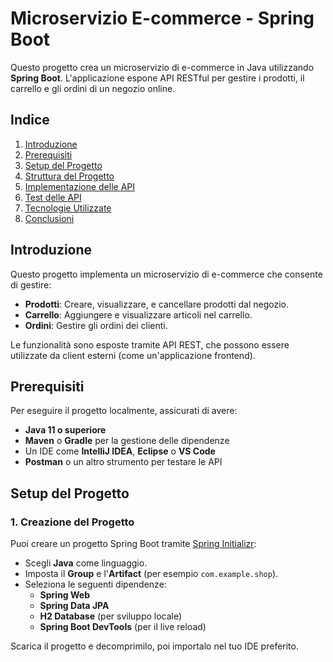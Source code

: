 # Microservizio E-commerce - Spring Boot

Questo progetto crea un microservizio di e-commerce in Java utilizzando **Spring Boot**. L'applicazione espone API RESTful per gestire i prodotti, il carrello e gli ordini di un negozio online.

## Indice

1. [Introduzione](#introduzione)
2. [Prerequisiti](#prerequisiti)
3. [Setup del Progetto](#setup-del-progetto)
4. [Struttura del Progetto](#struttura-del-progetto)
5. [Implementazione delle API](#implementazione-delle-api)
6. [Test delle API](#test-delle-api)
7. [Tecnologie Utilizzate](#tecnologie-utilizzate)
8. [Conclusioni](#conclusioni)

## Introduzione

Questo progetto implementa un microservizio di e-commerce che consente di gestire:

- **Prodotti**: Creare, visualizzare, e cancellare prodotti dal negozio.
- **Carrello**: Aggiungere e visualizzare articoli nel carrello.
- **Ordini**: Gestire gli ordini dei clienti.

Le funzionalità sono esposte tramite API REST, che possono essere utilizzate da client esterni (come un'applicazione frontend).

## Prerequisiti

Per eseguire il progetto localmente, assicurati di avere:

- **Java 11 o superiore**
- **Maven** o **Gradle** per la gestione delle dipendenze
- Un IDE come **IntelliJ IDEA**, **Eclipse** o **VS Code**
- **Postman** o un altro strumento per testare le API

## Setup del Progetto

### 1. Creazione del Progetto

Puoi creare un progetto Spring Boot tramite [Spring Initializr](https://start.spring.io/):

- Scegli **Java** come linguaggio.
- Imposta il **Group** e l'**Artifact** (per esempio `com.example.shop`).
- Seleziona le seguenti dipendenze:
  - **Spring Web**
  - **Spring Data JPA**
  - **H2 Database** (per sviluppo locale)
  - **Spring Boot DevTools** (per il live reload)

Scarica il progetto e decomprimilo, poi importalo nel tuo IDE preferito.



